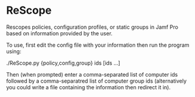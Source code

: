 # ReScope
Rescopes policies, configuration profiles, or static groups in Jamf Pro based on information provided by the user.

To use, first edit the config file with your information then run the program using:

./ReScope.py {policy,config,group} ids \[ids ...\]

Then (when prompted) enter a comma-separated list of computer ids followed by a comma-separatred list of computer group ids (alternatively you could write a file containing the information then redirect it in).
